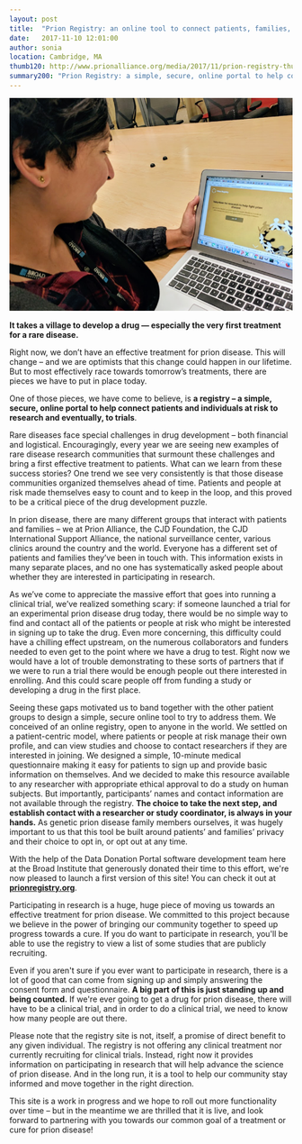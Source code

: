 ```yaml
---
layout: post
title:  "Prion Registry: an online tool to connect patients, families, and researchers"
date:   2017-11-10 12:01:00
author: sonia
location: Cambridge, MA
thumb120: http://www.prionalliance.org/media/2017/11/prion-registry-thumbnail.png
summary200: "Prion Registry: a simple, secure, online portal to help connect patients and individuals at risk to research and, eventually, to trials."
---
```


![](/media/2017/11/signing-up-for-prion-registry.png)

**It takes a village to develop a drug &mdash; especially the very first treatment for a rare disease.**

Right now, we don’t have an effective treatment for prion disease. This will change – and we are optimists that this change could happen in our lifetime. But to most effectively race towards tomorrow’s treatments, there are pieces we have to put in place today. 

One of those pieces, we have come to believe, is **a registry – a simple, secure, online portal to help connect patients and individuals at risk to research and eventually, to trials**.

Rare diseases face special challenges in drug development – both financial and logistical. Encouragingly, every year we are seeing new examples of rare disease research communities that surmount these challenges and bring a first effective treatment to patients. What can we learn from these success stories? One trend we see very consistently is that those disease communities organized themselves ahead of time. Patients and people at risk made themselves easy to count and to keep in the loop, and this proved to be a critical piece of the drug development puzzle.

In prion disease, there are many different groups that interact with patients and families – we at Prion Alliance, the CJD Foundation, the CJD International Support Alliance, the national surveillance center, various clinics around the country and the world. Everyone has a different set of patients and families they’ve been in touch with. This information exists in many separate places, and no one has systematically asked people about whether they are interested in participating in research. 

As we’ve come to appreciate the massive effort that goes into running a clinical trial, we’ve realized something scary: if someone launched a trial for an experimental prion disease drug today, there would be no simple way to find and contact all of the patients or people at risk who might be interested in signing up to take the drug. Even more concerning, this difficulty could have a chilling effect upstream, on the numerous collaborators and funders needed to even get to the point where we have a drug to test. Right now we would have a lot of trouble demonstrating to these sorts of partners that if we were to run a trial there would be enough people out there interested in enrolling. And this could scare people off from funding a study or developing a drug in the first place.

Seeing these gaps motivated us to band together with the other patient groups to design a simple, secure online tool to try to address them. We conceived of an online registry, open to anyone in the world. We settled on a patient-centric model, where patients or people at risk manage their own profile, and can view studies and choose to contact researchers if they are interested in joining. We designed a simple, 10-minute medical questionnaire making it easy for patients to sign up and provide basic information on themselves. And we decided to make this resource available to any researcher with appropriate ethical approval to do a study on human subjects. But importantly, participants’ names and contact information are not available through the registry. **The choice to take the next step, and establish contact with a researcher or study coordinator, is always in your hands.** As genetic prion disease family members ourselves, it was hugely important to us that this tool be built around patients’ and families’ privacy and their choice to opt in, or opt out at any time.

With the help of the Data Donation Portal software development team here at the Broad Institute that generously donated their time to this effort, we're now pleased to launch a first version of this site! You can check it out at [**prionregistry.org**](https://prionregistry.org/).

Participating in research is a huge, huge piece of moving us towards an effective treatment for prion disease. We committed to this project because we believe in the power of bringing our community together to speed up progress towards a cure. If you do want to participate in research, you'll be able to use the registry to view a list of some studies that are publicly recruiting.

Even if you aren't sure if you ever want to participate in research, there is a lot of good that can come from signing up and simply answering the consent form and questionnaire. **A big part of this is just standing up and being counted.** If we're ever going to get a drug for prion disease, there will have to be a clinical trial, and in order to do a clinical trial, we need to know how many people are out there. 

Please note that the registry site is not, itself, a promise of direct benefit to any given individual. The registry is not offering any clinical treatment nor currently recruiting for clinical trials. Instead, right now it provides information on participating in research that will help advance the science of prion disease. And in the long run, it is a tool to help our community stay informed and move together in the right direction.

This site is a work in progress and we hope to roll out more functionality over time – but in the meantime we are thrilled that it is live, and look forward to partnering with you towards our common goal of a treatment or cure for prion disease! 



